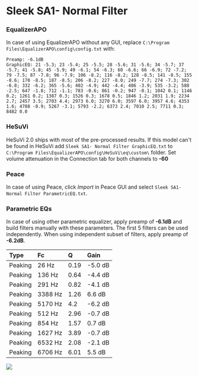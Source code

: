 # Sleek SA1- Normal Filter

### EqualizerAPO
In case of using EqualizerAPO without any GUI, replace `C:\Program Files\EqualizerAPO\config\config.txt`
with:
```
Preamp: -6.1dB
GraphicEQ: 21 -5.3; 23 -5.4; 25 -5.5; 28 -5.6; 31 -5.6; 34 -5.7; 37 -5.7; 41 -5.8; 45 -5.9; 49 -6.1; 54 -6.3; 60 -6.6; 66 -6.9; 72 -7.2; 79 -7.5; 87 -7.8; 96 -7.9; 106 -8.2; 116 -8.2; 128 -8.5; 141 -8.5; 155 -8.6; 170 -8.5; 187 -8.5; 206 -8.2; 227 -8.0; 249 -7.7; 274 -7.3; 302 -6.8; 332 -6.2; 365 -5.6; 402 -4.9; 442 -4.4; 486 -3.9; 535 -3.2; 588 -2.5; 647 -1.8; 712 -1.1; 783 -0.6; 861 -0.2; 947 -0.1; 1042 0.1; 1146 0.2; 1261 0.2; 1387 0.3; 1526 0.3; 1678 0.5; 1846 1.2; 2031 1.9; 2234 2.7; 2457 3.5; 2703 4.4; 2973 6.0; 3270 6.0; 3597 6.0; 3957 4.6; 4353 1.6; 4788 -0.9; 5267 -3.1; 5793 -2.2; 6373 2.4; 7010 2.5; 7711 0.3; 8482 0.0
```

### HeSuVi
HeSuVi 2.0 ships with most of the pre-processed results. If this model can't be found in HeSuVi add
`Sleek SA1- Normal Filter GraphicEQ.txt` to `C:\Program Files\EqualizerAPO\config\HeSuVi\eq\custom\` folder.
Set volume attenuation in the Connection tab for both channels to **-60**

### Peace
In case of using Peace, click *Import* in Peace GUI and select `Sleek SA1- Normal Filter ParametricEQ.txt`.

### Parametric EQs
In case of using other parametric equalizer, apply preamp of **-6.1dB** and build filters manually
with these parameters. The first 5 filters can be used independently.
When using independent subset of filters, apply preamp of **-6.2dB**.

| Type    | Fc      |    Q | Gain    |
|:--------|:--------|:-----|:--------|
| Peaking | 26 Hz   | 0.19 | -5.0 dB |
| Peaking | 136 Hz  | 0.64 | -4.4 dB |
| Peaking | 291 Hz  | 0.82 | -4.1 dB |
| Peaking | 3388 Hz | 1.26 | 6.6 dB  |
| Peaking | 5170 Hz | 4.2  | -6.2 dB |
| Peaking | 512 Hz  | 2.96 | -0.7 dB |
| Peaking | 854 Hz  | 1.57 | 0.7 dB  |
| Peaking | 1627 Hz | 3.89 | -0.7 dB |
| Peaking | 6532 Hz | 2.08 | -2.1 dB |
| Peaking | 6706 Hz | 6.01 | 5.5 dB  |

![](https://raw.githubusercontent.com/jaakkopasanen/AutoEq/master/results/headphonecom/sbaf-serious/Sleek%20SA1-%20Normal%20Filter/Sleek%20SA1-%20Normal%20Filter.png)